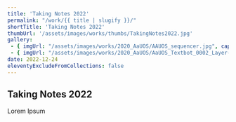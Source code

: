 ```yaml
---
title: 'Taking Notes 2022'
permalink: "/work/{{ title | slugify }}/"
shortTitle: 'Taking Notes 2022'
thumbUrl: '/assets/images/works/thumbs/TakingNotes2022.jpg'
gallery:
 - { imgUrl: "/assets/images/works/2020_AaUOS/AAUOS_sequencer.jpg", caption: "" }
 - { imgUrl: "/assets/images/works/2020_AaUOS/AaUOS_Textbot_0002_Layer-20.jpg", caption: "" }
date: 2022-12-24
eleventyExcludeFromCollections: false
---
```



<div class="Grid Grid--gutters Grid--full large-Grid--fit">
  <div class="Grid-cell">
    <div class='headerGroup'>
      <h2>Taking Notes 2022</h2>
      <p>Lorem Ipsum</p>
    </div>
  </div>
</div>